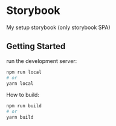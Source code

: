# Storybook

My setup storybook (only storybook SPA)

## Getting Started

run the development server:

```bash
npm run local
# or
yarn local
```

How to build:

```bash
npm run build
# or
yarn build
```